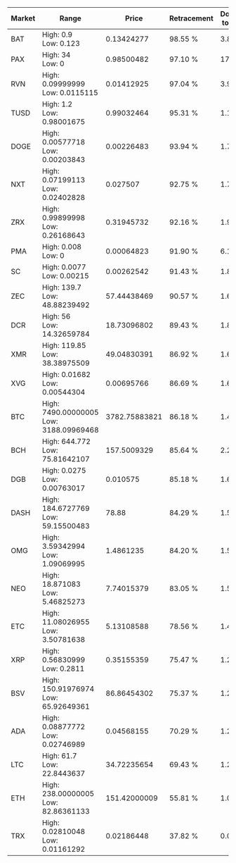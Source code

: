 | Market | Range | Price| Retracement | Doubles to 50% |
| --- | --- | --- | --- | --- |
| BAT | High: 0.9<br />Low: 0.123 | 0.13424277 | 98.55 % | 3.81 |
| PAX | High: 34<br />Low: 0 | 0.98500482 | 97.10 % | 17.26 |
| RVN | High: 0.09999999<br />Low: 0.0115115 | 0.01412925 | 97.04 % | 3.95 |
| TUSD | High: 1.2<br />Low: 0.98001675 | 0.99032464 | 95.31 % | 1.10 |
| DOGE | High: 0.00577718<br />Low: 0.00203843 | 0.00226483 | 93.94 % | 1.73 |
| NXT | High: 0.07199113<br />Low: 0.02402828 | 0.027507 | 92.75 % | 1.75 |
| ZRX | High: 0.99899998<br />Low: 0.26168643 | 0.31945732 | 92.16 % | 1.97 |
| PMA | High: 0.008<br />Low: 0 | 0.00064823 | 91.90 % | 6.17 |
| SC | High: 0.0077<br />Low: 0.00215 | 0.00262542 | 91.43 % | 1.88 |
| ZEC | High: 139.7<br />Low: 48.88239492 | 57.44438469 | 90.57 % | 1.64 |
| DCR | High: 56<br />Low: 14.32659784 | 18.73096802 | 89.43 % | 1.88 |
| XMR | High: 119.85<br />Low: 38.38975509 | 49.04830391 | 86.92 % | 1.61 |
| XVG | High: 0.01682<br />Low: 0.00544304 | 0.00695766 | 86.69 % | 1.60 |
| BTC | High: 7490.00000005<br />Low: 3188.09969468 | 3782.75883821 | 86.18 % | 1.41 |
| BCH | High: 644.772<br />Low: 75.81642107 | 157.5009329 | 85.64 % | 2.29 |
| DGB | High: 0.0275<br />Low: 0.00763017 | 0.010575 | 85.18 % | 1.66 |
| DASH | High: 184.6727769<br />Low: 59.15500483 | 78.88 | 84.29 % | 1.55 |
| OMG | High: 3.59342994<br />Low: 1.09069995 | 1.4861235 | 84.20 % | 1.58 |
| NEO | High: 18.871083<br />Low: 5.46825273 | 7.74015379 | 83.05 % | 1.57 |
| ETC | High: 11.08026955<br />Low: 3.50781638 | 5.13108588 | 78.56 % | 1.42 |
| XRP | High: 0.56830999<br />Low: 0.2811 | 0.35155359 | 75.47 % | 1.21 |
| BSV | High: 150.91976974<br />Low: 65.92649361 | 86.86454302 | 75.37 % | 1.25 |
| ADA | High: 0.08877772<br />Low: 0.02746989 | 0.04568155 | 70.29 % | 1.27 |
| LTC | High: 61.7<br />Low: 22.8443637 | 34.72235654 | 69.43 % | 1.22 |
| ETH | High: 238.00000005<br />Low: 82.86361133 | 151.42000009 | 55.81 % | 1.06 |
| TRX | High: 0.02810048<br />Low: 0.01161292 | 0.02186448 | 37.82 % | 0.00 |
